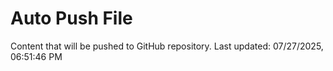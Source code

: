 # Auto Push File

Content that will be pushed to GitHub repository.
Last updated: 07/27/2025, 06:51:46 PM